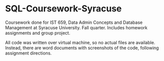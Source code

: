 # SQL-Coursework-Syracuse
Coursework done for IST 659, Data Admin Concepts and Database Management at Syracuse University. Fall quarter. Includes homework assignments and group project.

All code was written over virtual machine, so no actual files are available. Instead, there are word documents with screenshots of the code, following assignment directions.
